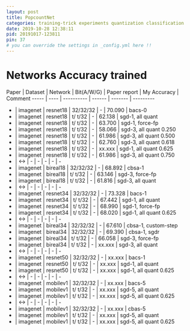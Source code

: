 ```yaml
---
layout: post
title: PopcountNet
categories: training-trick experiments quantization classification
date: 2019-10-28 12:38:11
pid: 20191017-123811
pin: 37
# you can override the settings in _config.yml here !!
---
```


# Networks Accuracy trained

Paper | Dataset | Network | Bit(A/W/G) | Paper report | My Accuracy | Comment
----- | ---- | ---------- | ------ | -------  |  ---------  
 -    | imagenet | resnet18 | 32/32/32 | - | 70.090 | bacs-0
 -    | imagenet | resnet18 |  t/ t/32 | - | 62.138 | sgd-1, all quant
 -    | imagenet | resnet18 |  t/ t/32 | - | 63.700 | sgd-1, force-fp
 -    | imagenet | resnet18 |  t/ t/32 | - | 58.066 | sgd-3, all quant 0.250
 -    | imagenet | resnet18 |  t/ t/32 | - | 61.986 | sgd-3, all quant 0.500
 -    | imagenet | resnet18 |  t/ t/32 | - | 62.760 | sgd-3, all quant 0.618
 -    | imagenet | resnet18 |  t/ t/32 | - | xx.xxx | sgd-1, all quant 0.625
 -    | imagenet | resnet18 |  t/ t/32 | - | 61.986 | sgd-3, all quant 0.750
 -    | <-> | - | - | - | - | -
 -    | imagenet | bireal18 | 32/32/32 | - | 68.892 | cbsa-1
 -    | imagenet | bireal18 |  t/ t/32 | - | 63.146 | sgd-3, force-fp
 -    | imagenet | bireal18 |  t/ t/32 | - | 61.816 | sgd-3, all quant
 -    | <-> | - | - | - | - | -
 -    | imagenet | resnet34 | 32/32/32 | - | 73.328 | bacs-1
 -    | imagenet | resnet34 |  t/ t/32 | - | 67.442 | sgd-1, all quant
 -    | imagenet | resnet34 |  t/ t/32 | - | 68.990 | sgd-1, force-fp
 -    | imagenet | resnet34 |  t/ t/32 | - | 68.020 | sgd-1, all quant 0.625
 -    | <-> | - | - | - | - | -
 -    | imagenet | bireal34 | 32/32/32 | - | 67.610 | cbsa-1, custom-step
 -    | imagenet | bireal34 | 32/32/32 | - | 69.390 | cbsa-1, sgdr 
 -    | imagenet | bireal34 |  t/ t/32 | - | 66.058 | sgd-3, force-fp
 -    | imagenet | bireal34 |  t/ t/32 | - | xx.xxx | sgd-3, all quant
 -    | <-> | - | - | - | - | -
 -    | imagenet | resnet50 | 32/32/32 | - | xx.xxx | bacs-1
 -    | imagenet | resnet50 |  t/ t/32 | - | xx.xxx | sgd-1, all quant
 -    | imagenet | resnet50 |  t/ t/32 | - | xx.xxx | sgd-1, all quant 0.625
 -    | <-> | - | - | - | - | -
 -    | imagenet | mobilev1 | 32/32/32 | - | xx.xxx | bacs-5
 -    | imagenet | mobilev1 |  t/ t/32 | - | xx.xxx | sgd-5, all quant
 -    | imagenet | mobilev1 |  t/ t/32 | - | xx.xxx | sgd-5, all quant 0.625
 -    | <-> | - | - | - | - | -
 -    | imagenet | mobilev1 | 32/32/32 | - | xx.xxx | cbas-5
 -    | imagenet | mobilev1 |  t/ t/32 | - | xx.xxx | sgd-5, all quant
 -    | imagenet | mobilev1 |  t/ t/32 | - | xx.xxx | sgd-5, all quant 0.625
